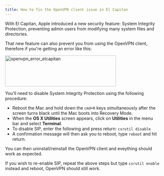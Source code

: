 ```yaml
---
title: How to fix the OpenVPN client issue in El Capitan
---
```


<p>With El Capitan, Apple introduced a new security feature: System Integrity Protection, preventing admin users from modifying many system files and directories.</p>

<p>That new feature can also prevent you from using the OpenVPN client, therefore if you're getting an error like this:</p>

<img src="https://farm2.staticflickr.com/1615/26285322271_e4d31d27d6_o.jpg" width="362" height="101" alt="openvpn_error_elcapitan">

<p>You'll need to disable System Integrity Protection using the following procedure:</p>

<ul>
<li>Reboot the Mac and hold down the <code>cmd+R</code> keys simultaneously after the screen turns black until the Mac boots into Recovery Mode.</li>
<li>When the <b>OS X Utilities</b> screen appears, click on <b>Utilities</b> in the menu bar and select <b>Terminal</b>.</li>
<li>To disable SIP, enter the following and press return:
<code>csrutil disable</code></li>
<li>A confirmation message will then ask you to reboot, type <code>reboot</code> and hit return.</li>
</ul>

<p></p>

<p>You can then uninstall/reinstall the OpenVPN client and eveything should work as expected.</p>

<p>If you wish to re-enable SIP, repeat the above steps but type
<code>csrutil enable</code> instead and reboot, OpenVPN should still work.</p>